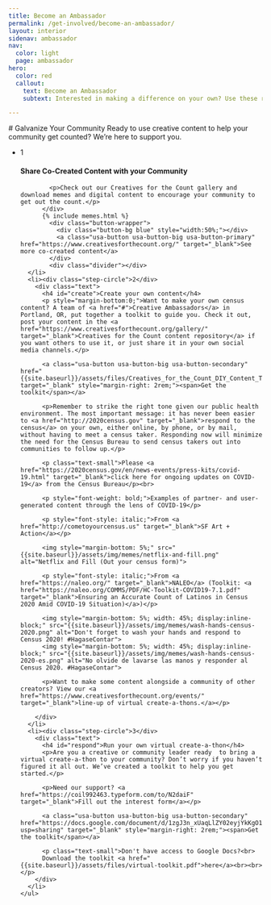 ```yaml
---
title: Become an Ambassador
permalink: /get-involved/become-an-ambassador/
layout: interior
sidenav: ambassador
nav:
  color: light
  page: ambassador
hero:
  color: red
  callout:
    text: Become an Ambassador
    subtext: Interested in making a difference on your own? Use these resources to create content that will resonate with your community and become part of a rapid response network that will support national and community-based organizations.

---
```


<section class="usa-section usa-content">
<div class="usa-width-three-fourths" markdown="1" id="overview" >
# Galvanize Your Community
Ready to use creative content to help your community get counted? We’re here to support you.
<div class="divider"></div>
</div>

<div class="usa-grid">
  <div class="usa-width-three-fourths">
    <ul class="list-reset list-circle">
      <li class="bottom-space"><div class="step-circle">1</div>
          <div class="text">
            <h4 id="run">Share Co-Created Content with your Community </h4>

            <p>Check out our Creatives for the Count gallery and download memes and digital content to encourage your community to get out the count.</p>
          </div>
          {% include memes.html %}
            <div class="button-wrapper">
              <div class="button-bg blue" style="width:50%;"></div>
              <a class="usa-button usa-button-big usa-button-primary" href="https://www.creativesforthecount.org/" target="_blank">See more co-created content</a>
            </div>
            <div class="divider"></div>
      </li>
      <li><div class="step-circle">2</div>
        <div class="text">
          <h4 id="create">Create your own content</h4>
          <p style="margin-bottom:0;">Want to make your own census content? A team of <a href="#">Creative Ambassadors</a> in Portland, OR, put together a toolkit to guide you. Check it out, post your content in the <a href="https://www.creativesforthecount.org/gallery/" target="_blank">Creatives for the Count content repository</a> if you want others to use it, or just share it in your own social media channels.</p>

          <a class="usa-button usa-button-big usa-button-secondary" href="{{site.baseurl}}/assets/files/Creatives_for_the_Count_DIY_Content_Toolkit.zip" target="_blank" style="margin-right: 2rem;"><span>Get the toolkit</span></a>

          <p>Remember to strike the right tone given our public health environment. The most important message: it has never been easier to <a href="http://2020census.gov" target="_blank">respond to the census</a> on your own, either online, by phone, or by mail, without having to meet a census taker. Responding now will minimize the need for the Census Bureau to send census takers out into communities to follow up.</p>

          <p class="text-small">Please <a href="https://2020census.gov/en/news-events/press-kits/covid-19.html" target="_blank">click here for ongoing updates on COVID-19</a> from the Census Bureau</p><br>

          <p style="font-weight: bold;">Examples of partner- and user-generated content through the lens of COVID-19</p>

          <p style="font-style: italic;">From <a href="http://cometoyourcensus.us" target="_blank">SF Art + Action</a></p>

          <img style="margin-bottom: 5%;" src="{{site.baseurl}}/assets/img/memes/netflix-and-fill.png" alt="Netflix and Fill (Out your census form)">

          <p style="font-style: italic;">From <a href="https://naleo.org/" target="_blank">NALEO</a> (Toolkit: <a href="https://naleo.org/COMMS/PDF/HC-Toolkit-COVID19-7.1.pdf" target="_blank">Ensuring an Accurate Count of Latinos in Census 2020 Amid COVID-19 Situation)</a>)</p>

          <img style="margin-bottom: 5%; width: 45%; display:inline-block;" src="{{site.baseurl}}/assets/img/memes/wash-hands-census-2020.png" alt="Don't forget to wash your hands and respond to Census 2020! #HagaseContar">
          <img style="margin-bottom: 5%; width: 45%; display:inline-block;" src="{{site.baseurl}}/assets/img/memes/wash-hands-census-2020-es.png" alt="No olvide de lavarse las manos y responder al Census 2020. #HagaseContar">

          <p>Want to make some content alongside a community of other creators? View our <a href="https://www.creativesforthecount.org/events/" target="_blank">line-up of virtual create-a-thons.</a></p>

        </div>
      </li>
      <li><div class="step-circle">3</div>
        <div class="text">
          <h4 id="respond">Run your own virtual create-a-thon</h4>
          <p>Are you a creative or community leader ready  to bring a virtual create-a-thon to your community? Don’t worry if you haven’t figured it all out. We’ve created a toolkit to help you get started.</p>

          <p>Need our support? <a href="https://coil992463.typeform.com/to/N2daiF" target="_blank">Fill out the interest form</a></p>

          <a class="usa-button usa-button-big usa-button-secondary" href="https://docs.google.com/document/d/1zgJ3n_xUaqLlZY02eyjYkKgO1JKbmxhVKpTTpgALjmI/edit?usp=sharing" target="_blank" style="margin-right: 2rem;"><span>Get the toolkit</span></a>

          <p class="text-small">Don't have access to Google Docs?<br>
          Download the toolkit <a href="{{site.baseurl}}/assets/files/virtual-toolkit.pdf">here</a><br><br></p>
        </div>
      </li>
    </ul>
  </div>
</div>
</section>

